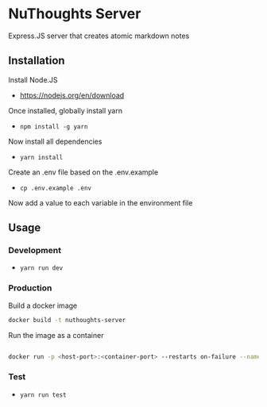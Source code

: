 # NuThoughts Server

Express.JS server that creates atomic markdown notes

## Installation

Install Node.JS

- https://nodejs.org/en/download

Once installed, globally install yarn

- `npm install -g yarn`

Now install all dependencies

- `yarn install`

Create an .env file based on the .env.example

- `cp .env.example .env`

Now add a value to each variable in the environment file

## Usage

### Development

- `yarn run dev`

### Production

Build a docker image

```bash
docker build -t nuthoughts-server
```

Run the image as a container

```bash

docker run -p <host-port>:<container-port> --restarts on-failure --name nuthoughts-server -d nuthoughts-server
```

### Test

- `yarn run test`
